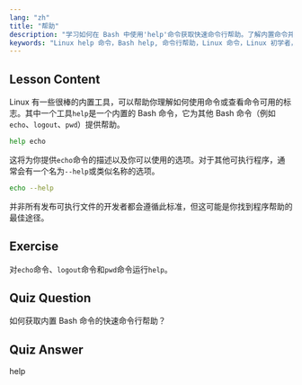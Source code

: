 ```yaml
---
lang: "zh"
title: "帮助"
description: "学习如何在 Bash 中使用'help'命令获取快速命令行帮助。了解内置命令并查找 Linux 程序的选项。"
keywords: "Linux help 命令，Bash help, 命令行帮助，Linux 命令，Linux 初学者，Linux 教程，Bash 教程"
---
```


## Lesson Content

Linux 有一些很棒的内置工具，可以帮助你理解如何使用命令或查看命令可用的标志。其中一个工具`help`是一个内置的 Bash 命令，它为其他 Bash 命令（例如`echo`、`logout`、`pwd`）提供帮助。

```bash
help echo
```

这将为你提供`echo`命令的描述以及你可以使用的选项。对于其他可执行程序，通常会有一个名为`--help`或类似名称的选项。

```bash
echo --help
```

并非所有发布可执行文件的开发者都会遵循此标准，但这可能是你找到程序帮助的最佳途径。

## Exercise

对`echo`命令、`logout`命令和`pwd`命令运行`help`。

## Quiz Question

如何获取内置 Bash 命令的快速命令行帮助？

## Quiz Answer

help
